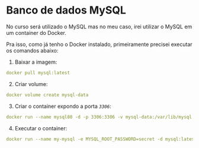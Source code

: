 # Banco de dados MySQL

No curso será utilizado o MySQL mas no meu caso, irei utilizar o MySQL em um container do Docker.

Pra isso, como já tenho o Docker instalado, primeiramente precisei executar os comandos abaixo: 

1. Baixar a imagem: 
 ```yml
docker pull mysql:latest
```
    
2. Criar volume:
```yml
docker volume create mysql-data
```

3. Criar o container expondo a porta _`3306`_:
```yml
docker run --name mysql80 -d -p 3306:3306 -v mysql-data:/var/lib/mysql mysql:latest
```

4. Executar o container: 
```yml
docker run --name my-mysql -e MYSQL_ROOT_PASSWORD=secret -d mysql:latest --general-log=on
```
